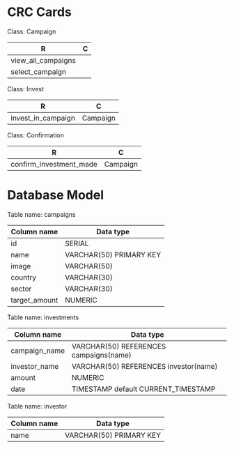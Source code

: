 # CRC Cards


Class: Campaign

| R   | C        |
| ------------- | -------------    |
| view_all_campaigns          |  |
| select_campaign        |  |



Class: Invest

| R  | C        |
| ------------- | -------------    |
| invest_in_campaign          |Campaign |


Class: Confirmation

| R  | C        |
| ------------- | -------------    |
| confirm_investment_made          |Campaign |



# Database Model

Table name: campaigns

| Column name   | Data type        |
| ------------- | -------------    |
| id            | SERIAL  |
| name          | VARCHAR(50) PRIMARY KEY         |
| image          | VARCHAR(50)          |
| country     | VARCHAR(30)  |
| sector     | VARCHAR(30)  |
| target_amount     | NUMERIC  |



Table name: investments

| Column name   | Data type        |
| ------------- | -------------    |
| campaign_name            | VARCHAR(50) REFERENCES campaigns(name) |
| investor_name        | VARCHAR(50) REFERENCES investor(name)     |
| amount       | NUMERIC          |
| date    | TIMESTAMP default CURRENT_TIMESTAMP          |


Table name: investor

| Column name   | Data type        |
| ------------- | -------------    |
| name            | VARCHAR(50) PRIMARY KEY |
